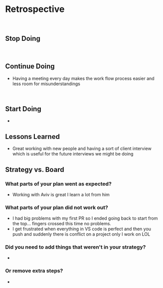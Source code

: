 # Retrospective

​

## Stop Doing

​

## Continue Doing

- Having a meeting every day makes the work flow process easier and less room
  for misunderstandings

​

## Start Doing

- ​

## Lessons Learned

- Great working with new people and having a sort of client interview which is
  useful for the future interviews we might be doing

## Strategy vs. Board

### What parts of your plan went as expected?

- Working with Aviv is great I learn a lot from him

### What parts of your plan did not work out?

- I had big problems with my first PR so I ended going back to start from the
  top... fingers crossed this time no problems.
- I get frustrated when everything in VS code is perfect and then you push and
  suddenly there is conflict on a project only I work on LOL

### Did you need to add things that weren't in your strategy?

-

### Or remove extra steps?

-

